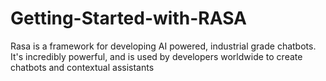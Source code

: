 # Getting-Started-with-RASA
Rasa is a framework for developing AI powered, industrial grade chatbots. It's incredibly powerful, and is used by developers worldwide to create chatbots and contextual assistants
